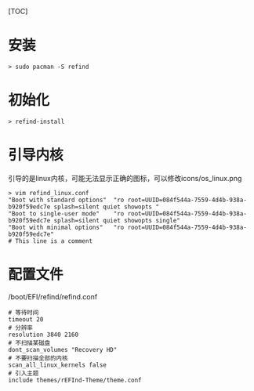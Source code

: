[TOC]

# 安装
```
> sudo pacman -S refind
```

# 初始化
```
> refind-install
```

# 引导内核
引导的是linux内核，可能无法显示正确的图标，可以修改icons/os_linux.png
```
> vim refind_linux.conf
"Boot with standard options"  "ro root=UUID=084f544a-7559-4d4b-938a-b920f59edc7e splash=silent quiet showopts "
"Boot to single-user mode"    "ro root=UUID=084f544a-7559-4d4b-938a-b920f59edc7e splash=silent quiet showopts single"
"Boot with minimal options"   "ro root=UUID=084f544a-7559-4d4b-938a-b920f59edc7e"
# This line is a comment
```

# 配置文件
/boot/EFI/refind/refind.conf
```
# 等待时间
timeout 20
# 分辨率
resolution 3840 2160
# 不扫描某磁盘
dont_scan_volumes "Recovery HD"
# 不要扫描全部的内核
scan_all_linux_kernels false
# 引入主题
include themes/rEFInd-Theme/theme.conf
```